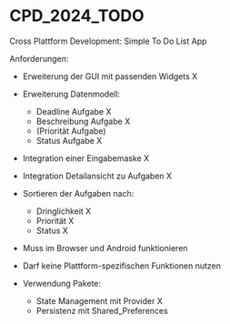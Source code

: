 # CPD_2024_TODO

Cross Plattform Development: Simple To Do List App

Anforderungen: 

* Erweiterung der GUI mit passenden Widgets X
* Erweiterung Datenmodell: 
    * Deadline Aufgabe X 
    * Beschreibung Aufgabe X
    * (Priorität Aufgabe) 
    * Status Aufgabe X
* Integration einer Eingabemaske X
* Integration Detailansicht zu Aufgaben X
* Sortieren der Aufgaben nach: 
    * Dringlichkeit X
    * Priorität X
    * Status X

* Muss im Browser und Android funktionieren 
* Darf keine Plattform-spezifischen Funktionen nutzen 
* Verwendung Pakete: 
    * State Management mit Provider X
    * Persistenz mit Shared_Preferences 